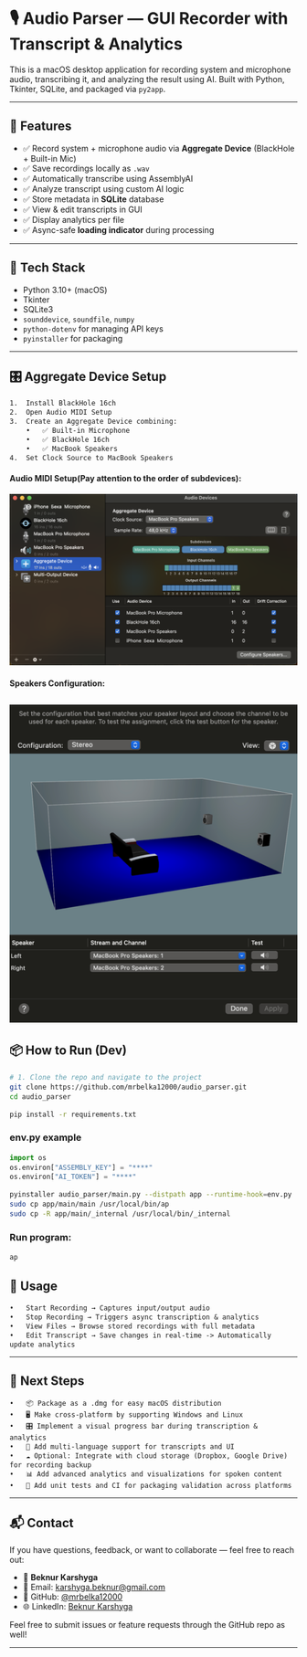 # 🎙️ Audio Parser — GUI Recorder with Transcript & Analytics

This is a macOS desktop application for recording system and microphone audio, transcribing it, and analyzing the result using AI. Built with Python, Tkinter, SQLite, and packaged via `py2app`.

---

## 🚀 Features

- ✅ Record system + microphone audio via **Aggregate Device** (BlackHole + Built-in Mic)
- ✅ Save recordings locally as `.wav`
- ✅ Automatically transcribe using AssemblyAI
- ✅ Analyze transcript using custom AI logic
- ✅ Store metadata in **SQLite** database
- ✅ View & edit transcripts in GUI
- ✅ Display analytics per file
- ✅ Async-safe **loading indicator** during processing

---

## 🧰 Tech Stack

- Python 3.10+ (macOS)
- Tkinter
- SQLite3
- `sounddevice`, `soundfile`, `numpy`
- `python-dotenv` for managing API keys
- `pyinstaller` for packaging

---


## 🎛 Aggregate Device Setup
	
	1.	Install BlackHole 16ch
	2.	Open Audio MIDI Setup
	3.	Create an Aggregate Device combining:
		•	✅ Built-in Microphone
		•	✅ BlackHole 16ch
    	•	✅ MacBook Speakers
    4.  Set Clock Source to MacBook Speakers


#### Audio MIDI Setup(Pay attention to the order of subdevices):
![alt text](docs/audio_midi_setup.png)

#### Speakers Configuration:
![img.png](docs/speakers_configuration.png)
---

## 📦 How to Run (Dev)

```bash
# 1. Clone the repo and navigate to the project
git clone https://github.com/mrbelka12000/audio_parser.git
cd audio_parser
```

```bash
pip install -r requirements.txt
```

### env.py example
```python
import os
os.environ["ASSEMBLY_KEY"] = "****"
os.environ["AI_TOKEN"] = "****"
```

```bash
pyinstaller audio_parser/main.py --distpath app --runtime-hook=env.py
sudo cp app/main/main /usr/local/bin/ap
sudo cp -R app/main/_internal /usr/local/bin/_internal
```


### Run program:

```bash
ap
```

## 🧪 Usage
	•	Start Recording → Captures input/output audio
	•	Stop Recording → Triggers async transcription & analytics
	•	View Files → Browse stored recordings with full metadata
	•	Edit Transcript → Save changes in real-time -> Automatically update analytics


---

## 🚀 Next Steps

    •	📦 Package as a .dmg for easy macOS distribution
    •	🖥 Make cross-platform by supporting Windows and Linux
    •	🎛 Implement a visual progress bar during transcription & analytics
    •	💬 Add multi-language support for transcripts and UI
    •	☁️ Optional: Integrate with cloud storage (Dropbox, Google Drive) for recording backup
    •	📊 Add advanced analytics and visualizations for spoken content
    •	🧪 Add unit tests and CI for packaging validation across platforms

---
## 📬 Contact

If you have questions, feedback, or want to collaborate — feel free to reach out:

- 👤 **Beknur Karshyga**
- 📧 Email: [karshyga.beknur@gmail.com](mailto:karshyga.beknur@gmail.com)
- 💼 GitHub: [@mrbelka12000](https://github.com/mrbelka12000)
- 🌐 LinkedIn: [Beknur Karshyga](https://www.linkedin.com/in/beknur-karshyga)

Feel free to submit issues or feature requests through the GitHub repo as well!

---